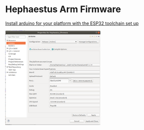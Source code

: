 # Hephaestus Arm Firmware

[Install arduino for your platform with the ESP32 toolchain set up](https://github.com/WPIRoboticsEngineering/RobotInterfaceBoard/blob/master/InstallEclipse.md)

<img src="toolchainConf.png" width="300">